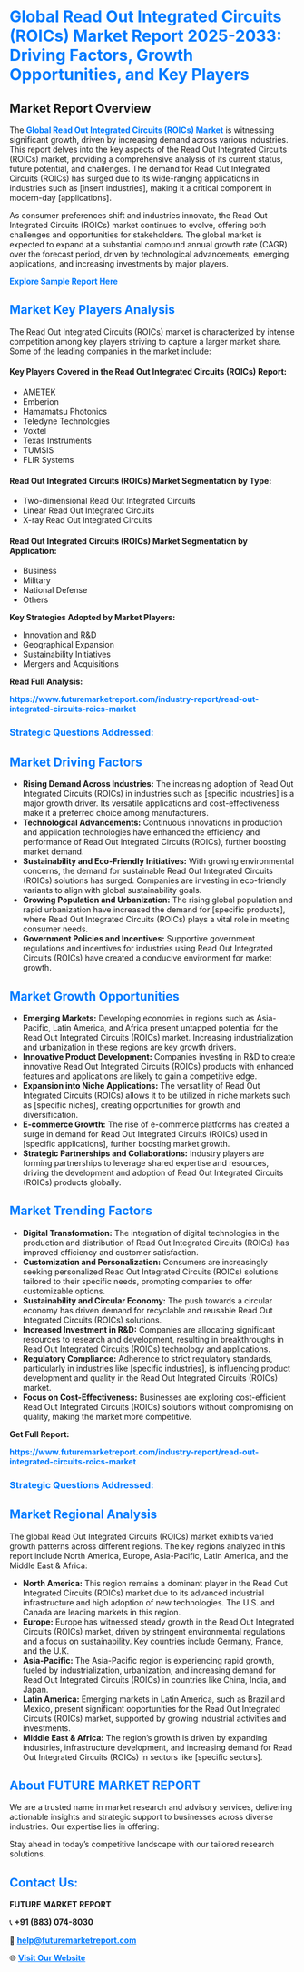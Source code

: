 <h1 style="color: #007BFF;">Global Read Out Integrated Circuits (ROICs) Market Report 2025-2033: Driving Factors, Growth Opportunities, and Key Players</h1>

<section id="overview">
<h2>Market Report Overview</h2>
<p>The <a href="https://www.futuremarketreport.com/industry-report/read-out-integrated-circuits-roics-market" style="color: #007BFF; text-decoration: none;"><strong>Global Read Out Integrated Circuits (ROICs) Market</strong></a> is witnessing significant growth, driven by increasing demand across various industries. This report delves into the key aspects of the Read Out Integrated Circuits (ROICs) market, providing a comprehensive analysis of its current status, future potential, and challenges. The demand for Read Out Integrated Circuits (ROICs) has surged due to its wide-ranging applications in industries such as [insert industries], making it a critical component in modern-day [applications].</p>
<p>As consumer preferences shift and industries innovate, the Read Out Integrated Circuits (ROICs) market continues to evolve, offering both challenges and opportunities for stakeholders. The global market is expected to expand at a substantial compound annual growth rate (CAGR) over the forecast period, driven by technological advancements, emerging applications, and increasing investments by major players.</p>
</section>

<section id="overview">
<p><a href="https://www.futuremarketreport.com/request-sample/reportId=75433" style="color: #007BFF; text-decoration: none;"><strong>Explore Sample Report Here</strong></a></p>
</section>

<section id="key-players">
<h2 style="color: #007BFF;">Market Key Players Analysis</h2>
<p>The Read Out Integrated Circuits (ROICs) market is characterized by intense competition among key players striving to capture a larger market share. Some of the leading companies in the market include:</p>
<h4>Key Players Covered in the Read Out Integrated Circuits (ROICs) Report:</h4>
<ul><li>AMETEK</li><li>Emberion</li><li>Hamamatsu Photonics</li><li>Teledyne Technologies</li><li>Voxtel</li><li>Texas Instruments</li><li>TUMSIS</li><li>FLIR Systems</li></ul>
<h4>Read Out Integrated Circuits (ROICs) Market Segmentation by Type:</h4>
<ul><li>Two-dimensional Read Out Integrated Circuits</li><li>Linear Read Out Integrated Circuits</li><li>X-ray Read Out Integrated Circuits</li></ul>

<h4>Read Out Integrated Circuits (ROICs) Market Segmentation by Application:</h4>
<ul><li>Business</li><li>Military</li><li>National Defense</li><li>Others</li></ul>
<p><strong>Key Strategies Adopted by Market Players:</strong></p>
<ul>
<li>Innovation and R&D</li>
<li>Geographical Expansion</li>
<li>Sustainability Initiatives</li>
<li>Mergers and Acquisitions</li>
</ul>
</section>

<section>
<p><strong>Read Full Analysis: </strong></p><a href="https://www.futuremarketreport.com/industry-report/read-out-integrated-circuits-roics-market" style="color: #007BFF; text-decoration: none;"><strong>https://www.futuremarketreport.com/industry-report/read-out-integrated-circuits-roics-market</strong></a>
<h3 style="color: #007BFF;">Strategic Questions Addressed:</h3>
</section>

<section id="driving-factors">
<h2 style="color: #007BFF;">Market Driving Factors</h2>
<ul>
<li><strong>Rising Demand Across Industries:</strong> The increasing adoption of Read Out Integrated Circuits (ROICs) in industries such as [specific industries] is a major growth driver. Its versatile applications and cost-effectiveness make it a preferred choice among manufacturers.</li>
<li><strong>Technological Advancements:</strong> Continuous innovations in production and application technologies have enhanced the efficiency and performance of Read Out Integrated Circuits (ROICs), further boosting market demand.</li>
<li><strong>Sustainability and Eco-Friendly Initiatives:</strong> With growing environmental concerns, the demand for sustainable Read Out Integrated Circuits (ROICs) solutions has surged. Companies are investing in eco-friendly variants to align with global sustainability goals.</li>
<li><strong>Growing Population and Urbanization:</strong> The rising global population and rapid urbanization have increased the demand for [specific products], where Read Out Integrated Circuits (ROICs) plays a vital role in meeting consumer needs.</li>
<li><strong>Government Policies and Incentives:</strong> Supportive government regulations and incentives for industries using Read Out Integrated Circuits (ROICs) have created a conducive environment for market growth.</li>
</ul>
</section>

<section id="growth-opportunities">
<h2 style="color: #007BFF;">Market Growth Opportunities</h2>
<ul>
<li><strong>Emerging Markets:</strong> Developing economies in regions such as Asia-Pacific, Latin America, and Africa present untapped potential for the Read Out Integrated Circuits (ROICs) market. Increasing industrialization and urbanization in these regions are key growth drivers.</li>
<li><strong>Innovative Product Development:</strong> Companies investing in R&D to create innovative Read Out Integrated Circuits (ROICs) products with enhanced features and applications are likely to gain a competitive edge.</li>
<li><strong>Expansion into Niche Applications:</strong> The versatility of Read Out Integrated Circuits (ROICs) allows it to be utilized in niche markets such as [specific niches], creating opportunities for growth and diversification.</li>
<li><strong>E-commerce Growth:</strong> The rise of e-commerce platforms has created a surge in demand for Read Out Integrated Circuits (ROICs) used in [specific applications], further boosting market growth.</li>
<li><strong>Strategic Partnerships and Collaborations:</strong> Industry players are forming partnerships to leverage shared expertise and resources, driving the development and adoption of Read Out Integrated Circuits (ROICs) products globally.</li>
</ul>
</section>

<section id="trending-factors">
<h2 style="color: #007BFF;">Market Trending Factors</h2>
<ul>
<li><strong>Digital Transformation:</strong> The integration of digital technologies in the production and distribution of Read Out Integrated Circuits (ROICs) has improved efficiency and customer satisfaction.</li>
<li><strong>Customization and Personalization:</strong> Consumers are increasingly seeking personalized Read Out Integrated Circuits (ROICs) solutions tailored to their specific needs, prompting companies to offer customizable options.</li>
<li><strong>Sustainability and Circular Economy:</strong> The push towards a circular economy has driven demand for recyclable and reusable Read Out Integrated Circuits (ROICs) solutions.</li>
<li><strong>Increased Investment in R&D:</strong> Companies are allocating significant resources to research and development, resulting in breakthroughs in Read Out Integrated Circuits (ROICs) technology and applications.</li>
<li><strong>Regulatory Compliance:</strong> Adherence to strict regulatory standards, particularly in industries like [specific industries], is influencing product development and quality in the Read Out Integrated Circuits (ROICs) market.</li>
<li><strong>Focus on Cost-Effectiveness:</strong> Businesses are exploring cost-efficient Read Out Integrated Circuits (ROICs) solutions without compromising on quality, making the market more competitive.</li>
</ul>
</section>

<section>
<p><strong>Get Full Report: </strong></p><a href="https://www.futuremarketreport.com/industry-report/read-out-integrated-circuits-roics-market" style="color: #007BFF; text-decoration: none;"><strong>https://www.futuremarketreport.com/industry-report/read-out-integrated-circuits-roics-market</strong></a>
<h3 style="color: #007BFF;">Strategic Questions Addressed:</h3>
</section>


<section id="regional-analysis">
<h2 style="color: #007BFF;">Market Regional Analysis</h2>
<p>The global Read Out Integrated Circuits (ROICs) market exhibits varied growth patterns across different regions. The key regions analyzed in this report include North America, Europe, Asia-Pacific, Latin America, and the Middle East & Africa:</p>
<ul>
<li><strong>North America:</strong> This region remains a dominant player in the Read Out Integrated Circuits (ROICs) market due to its advanced industrial infrastructure and high adoption of new technologies. The U.S. and Canada are leading markets in this region.</li>
<li><strong>Europe:</strong> Europe has witnessed steady growth in the Read Out Integrated Circuits (ROICs) market, driven by stringent environmental regulations and a focus on sustainability. Key countries include Germany, France, and the U.K.</li>
<li><strong>Asia-Pacific:</strong> The Asia-Pacific region is experiencing rapid growth, fueled by industrialization, urbanization, and increasing demand for Read Out Integrated Circuits (ROICs) in countries like China, India, and Japan.</li>
<li><strong>Latin America:</strong> Emerging markets in Latin America, such as Brazil and Mexico, present significant opportunities for the Read Out Integrated Circuits (ROICs) market, supported by growing industrial activities and investments.</li>
<li><strong>Middle East & Africa:</strong> The region’s growth is driven by expanding industries, infrastructure development, and increasing demand for Read Out Integrated Circuits (ROICs) in sectors like [specific sectors].</li>
</ul>
</section>

<footer>
<h2 style="color: #007BFF;">About FUTURE MARKET REPORT</h2>
<p>We are a trusted name in market research and advisory services, delivering actionable insights and strategic support to businesses across diverse industries. Our expertise lies in offering:</p>

<p>Stay ahead in today’s competitive landscape with our tailored research solutions.</p>

<h2 style="color: #007BFF;">Contact Us:</h2>
<p><strong>FUTURE MARKET REPORT</strong></p>
<p>📞 <strong>+91 (883) 074-8030</strong></p>
<p>📧 <strong><a href="mailto:help@futuremarketreport.com" style="color: #007BFF;">help@futuremarketreport.com</a></strong></p>
<p>🌐 <strong><a href="https://www.futuremarketreport.com/" style="color: #007BFF;">Visit Our Website</a></strong></p>
</footer>